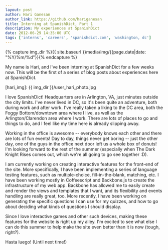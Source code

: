 ```yaml
---
layout: post
author: Hari Ganesan
author_link: https://github.com/hariganesan
title: Interning at SpanishDict, Part 1
description: My experiences at SpanishDict
date: 2012-06-29 14:35:00 UTC
tags: ['interns', 'careers', 'spanishdict.com', 'washington, dc']
---
```


{% capture img_dir %}{{ site.baseurl }}media/img/{{page.date|date: "%Y/%m/%d"}}{% endcapture %}

My name is Hari, and I've been interning at SpanishDict for a few weeks now. 
This will be the first of a series of blog posts about experiences here at 
SpanishDict.

[hari_img]: {{ img_dir }}/user_hari_photo.jpg

I love SpanishDict! Headquarters are in Arlington, VA, just minutes outside
the city limits. I've never lived in DC, so it's been quite an adventure, both
during work and after work. I've really taken a liking to the DC area, both the
Foggy Bottom/downtown area where I live, as well as the Arlington/Clarendon
area where I work. There are lots of places to go and things to do, and I feel
like my time here is already slipping away.

Working in the office is awesome -- everybody knows each other and there are
lots of fun events! Day to day, things never get boring -- just the other day,
one of the guys in the office next door left us a whole box of donuts! I'm
looking forward to the rest of the summer (especially when The Dark Knight
Rises comes out, which we're all going to go see together :D).

I am currently working on creating interactive features for the front-end
of the site. More specifically, I have been implementing a series of
language testing features, such as multiple-choice, fill-in-the-blank,
matching, etc. I have been working mostly in Coffeescript and Backbone.js to
create the infrastructure of my web app. Backbone has allowed me to easily
create and render the views and templates that I want, and its flexibility
and events handling are really great, too. More recently, I have been working
on generating the specific questions I can use for my quizzes, and how to go
about deciding what kinds of questions I should display. 

Since I love interactive games and other such devices,
making these features for the website is right up my alley. I'm excited
to see what else I can do this summer to help make the site even better
than it is now (tough, right?).

Hasta luego! (Until next time!)

[spanishdict]: http://www.spanishdict.com
